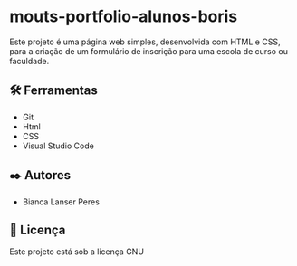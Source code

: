 # mouts-portfolio-alunos-boris

Este projeto é uma página web simples, desenvolvida com HTML e CSS, para a criação de um formulário de inscrição para uma escola de curso ou faculdade.

## 🛠️ Ferramentas

* Git
* Html
* CSS
* Visual Studio Code

## ✒️ Autores

* Bianca Lanser Peres

## 📄 Licença

Este projeto está sob a licença GNU
